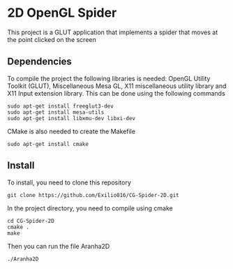 # 2D OpenGL Spider
This project is a GLUT application that implements a spider that moves at the point clicked on the screen

## Dependencies
To compile the project the following libraries is needed: OpenGL Utility Toolkit (GLUT), Miscellaneous Mesa GL, X11 miscellaneous utility library and X11 Input extension library. This can be done using the following commands
```shell
sudo apt-get install freeglut3-dev
sudo apt-get install mesa-utils
sudo apt-get install libxmu-dev libxi-dev
```
CMake is also needed to create the Makefile
```shell
sudo apt-get install cmake
```

## Install
To install, you need to clone this repository
```shell
git clone https://github.com/Exilio016/CG-Spider-2D.git
```
In the project directory, you need to compile using cmake
```shell
cd CG-Spider-2D
cmake .
make
```
Then you can run the file Aranha2D
```shell
./Aranha2D
```

